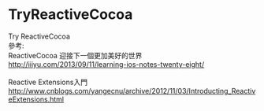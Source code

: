 # TryReactiveCocoa
Try ReactiveCocoa
<br/>
參考:
<br/>
ReactiveCocoa 迎接下一個更加美好的世界
<br/>
http://iiiyu.com/2013/09/11/learning-ios-notes-twenty-eight/
<br/>
<br/>
Reactive Extensions入門
<br/>
http://www.cnblogs.com/yangecnu/archive/2012/11/03/Introducting_ReactiveExtensions.html
